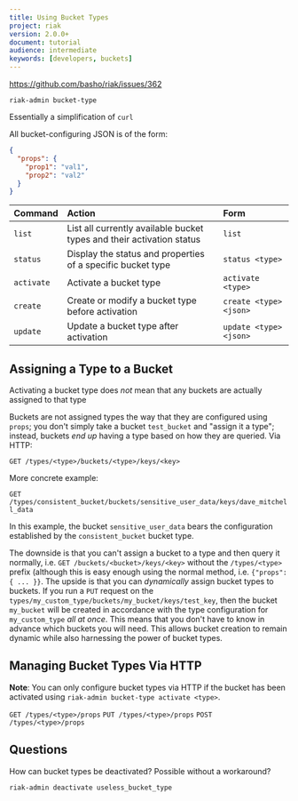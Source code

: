 ```yaml
---
title: Using Bucket Types
project: riak
version: 2.0.0+
document: tutorial
audience: intermediate
keywords: [developers, buckets]
---
```


https://github.com/basho/riak/issues/362  

`riak-admin bucket-type`

Essentially a simplification of `curl`

All bucket-configuring JSON is of the form:

```json
{
  "props": {
    "prop1": "val1",
    "prop2": "val2"
  }
}
```

Command | Action | Form |
:-------|:-------|:-----|
`list` | List all currently available bucket types and their activation status | `list` |
`status` | Display the status and properties of a specific bucket type | `status <type>` |
`activate` | Activate a bucket type | `activate <type>` |
`create` | Create or modify a bucket type before activation | `create <type> <json>` |
`update` | Update a bucket type after activation | `update <type> <json>` |

## Assigning a Type to a Bucket

Activating a bucket type does _not_ mean that any buckets are actually assigned to that type

Buckets are not assigned types the way that they are configured using `props`; you don't simply take a bucket `test_bucket` and "assign it a type"; instead, buckets _end up_ having a type based on how they are queried. Via HTTP:

`GET /types/<type>/buckets/<type>/keys/<key>`

More concrete example:

`GET /types/consistent_bucket/buckets/sensitive_user_data/keys/dave_mitchell_data`

In this example, the bucket `sensitive_user_data` bears the configuration established by the `consistent_bucket` bucket type.

The downside is that you can't assign a bucket to a type and then query it normally, i.e. `GET /buckets/<bucket>/keys/<key>` without the `/types/<type>` prefix (although this is easy enough using the normal method, i.e. `{"props":{ ... }}`. The upside is that you can _dynamically_ assign bucket types to buckets. If you run a `PUT` request on the `types/my_custom_type/buckets/my_bucket/keys/test_key`, then the bucket `my_bucket` will be created in accordance with the type configuration for `my_custom_type` _all at once_. This means that you don't have to know in advance which buckets you will need. This allows bucket creation to remain dynamic while also harnessing the power of bucket types.

## Managing Bucket Types Via HTTP

**Note**: You can only configure bucket types via HTTP if the bucket has been activated using `riak-admin bucket-type activate <type>`.

`GET /types/<type>/props`
`PUT /types/<type>/props`
`POST /types/<type>/props`

## Questions

How can bucket types be deactivated? Possible without a workaround?

```bash
riak-admin deactivate useless_bucket_type
```

